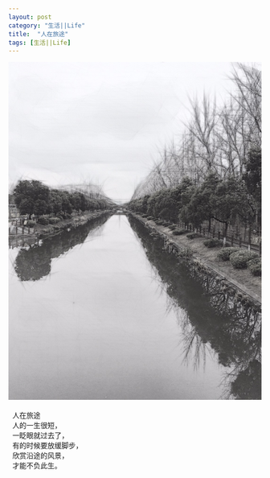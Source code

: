 ```yaml
---
layout: post
category: "生活||Life"
title:  "人在旅途"
tags: [生活||Life]
---
```

![](/images/2018/kqriver.JPG) <BR><BR>
    人在旅途<BR>  
  人的一生很短，<BR>  
  一眨眼就过去了，<BR>  
  有的时候要放缓脚步，<BR>  
  欣赏沿途的风景，<BR>  
  才能不负此生。<BR>
